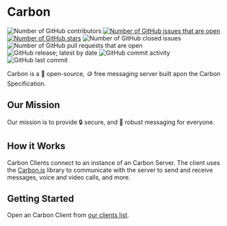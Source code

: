 # Carbon

![Number of GitHub contributors](https://img.shields.io/github/contributors/carbon-chat/carbon)
[![Number of GitHub issues that are open](https://img.shields.io/github/issues/carbon-chat/carbon)](https://github.com/carbon-chat/carbon/issues)
[![Number of GitHub stars](https://img.shields.io/github/stars/carbon-chat/carbon)](https://github.com/carbon-chat/carbon/stargazers)
![Number of GitHub closed issues](https://img.shields.io/github/issues-closed/carbon-chat/carbon)
![Number of GitHub pull requests that are open](https://img.shields.io/github/issues-pr-raw/carbon-chat/carbon)
![GitHub release; latest by date](https://img.shields.io/github/v/release/carbon-chat/carbon)
![GitHub commit activity](https://img.shields.io/github/commit-activity/m/carbon-chat/carbon)
![GitHub last commit](https://img.shields.io/github/last-commit/carbon-chat/carbon)

Carbon is a 📖 open-source, 🪙 free messaging server built apon the Carbon Specification.

## Our Mission

Our mission is to provide 🔒 secure, and 🎯 robust messaging for everyone.

## How it Works

Carbon Clients connect to an instance of an Carbon Server. The client uses the [Carbon.js](https://github.com/carbon-chat/carbon.js) library to communicate with the server to send and receive messages, voice and video calls, and more.

## Getting Started

Open an Carbon Client from [our clients list](https://github.com/carbon-chat/carbon/wiki/Carbon-Supported-Clients).

